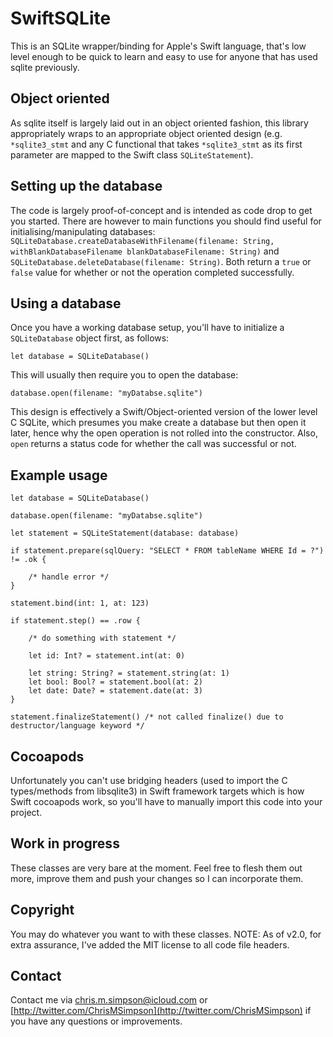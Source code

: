 SwiftSQLite
===========

This is an SQLite wrapper/binding for Apple's Swift language, that's low level enough to be quick to learn and easy to use for anyone that has used sqlite previously.

Object oriented
---
As sqlite itself is largely laid out in an object oriented fashion, this library appropriately wraps to an appropriate object oriented design (e.g. ```*sqlite3_stmt``` and any C functional that takes ```*sqlite3_stmt``` as its first parameter are mapped to the Swift class ```SQLiteStatement```).

Setting up the database
---
The code is largely proof-of-concept and is intended as code drop to get you started. There are however to main functions you should find useful for initialising/manipulating databases: ```SQLiteDatabase.createDatabaseWithFilename(filename: String, withBlankDatabaseFilename blankDatabaseFilename: String)``` and ```SQLiteDatabase.deleteDatabase(filename: String)```. Both return a ```true``` or ```false``` value for whether or not the operation completed successfully.

Using a database
---
Once you have a working database setup, you'll have to initialize a ```SQLiteDatabase``` object first, as follows:

    let database = SQLiteDatabase()

This will usually then require you to open the database:

    database.open(filename: "myDatabse.sqlite")

This design is effectively a Swift/Object-oriented version of the lower level C SQLite, which presumes you make create a database but then open it later, hence why the open operation is not rolled into the constructor. Also, ```open``` returns a status code for whether the call was successful or not.

Example usage
---

```
let database = SQLiteDatabase()

database.open(filename: "myDatabse.sqlite")

let statement = SQLiteStatement(database: database)

if statement.prepare(sqlQuery: "SELECT * FROM tableName WHERE Id = ?") != .ok {
    
    /* handle error */
}

statement.bind(int: 1, at: 123)

if statement.step() == .row {

    /* do something with statement */

    let id: Int? = statement.int(at: 0)

    let string: String? = statement.string(at: 1)
    let bool: Bool? = statement.bool(at: 2)
    let date: Date? = statement.date(at: 3)
}

statement.finalizeStatement() /* not called finalize() due to destructor/language keyword */
```

Cocoapods
---
Unfortunately you can't use bridging headers (used to import the C types/methods from libsqlite3) in Swift framework targets which is how Swift cocoapods work, so you'll have to manually import this code into your project.

Work in progress
---
These classes are very bare at the moment. Feel free to flesh them out more, improve them and push your changes so I can incorporate them.

Copyright
---
You may do whatever you want to with these classes. NOTE: As of v2.0, for extra assurance, I've added the MIT license to all code file headers.

Contact
---
Contact me via [chris.m.simpson@icloud.com](mailto:chris.m.simpson@icloud.com) or [http://twitter.com/ChrisMSimpson](http://twitter.com/ChrisMSimpson) if you have any questions or improvements.
